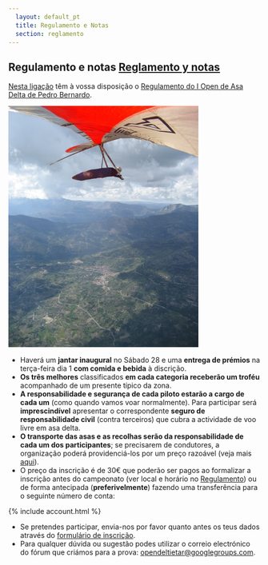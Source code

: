 ```yaml
---
  layout: default_pt
  title: Regulamento e Notas
  section: reglamento
---
```


<h2>Regulamento e notas <a href="reglamento.html">Reglamento y notas</a></h2>

[Nesta ligação](downloads/Reglamento_I_Open_de_Ala_Delta_de_Pedro_Bernardo.pdf "Regulamento do I Open de Asa Delta de Pedro Bernardo") têm à vossa disposição o [Regulamento do I Open de Asa Delta de Pedro Bernardo](downloads/Reglamento_I_Open_de_Ala_Delta_de_Pedro_Bernardo.pdf "Regulamento do I Open de Asa Delta de Pedro Bernardo").

<img class="left" src="images/pb_carlos.jpg" alt="Pedro Bernardo y Puerto del Pico"/>

* Haverá um **jantar inaugural** no Sábado 28 e uma **entrega de prémios** na terça-feira dia 1 **com comida e bebida** à discrição.
* **Os três melhores** classificados **em cada categoria receberão um troféu** acompanhado de um presente típico da zona.
* **A responsabilidade e segurança de cada piloto estarão a cargo de cada um** (como quando vamos voar normalmente). Para participar será **imprescindível** apresentar o correspondente **seguro de responsabilidade civil** (contra terceiros) que cubra a actividade de voo livre em asa delta.
* **O transporte das asas e as recolhas serão da responsabilidade de cada um dos participantes**; se precisarem de condutores, a organização poderá providenciá-los por um preço razoável (veja mais [aqui](alojamientos.html "Alojamiento y conductores")).
* O preço da inscrição é de 30€ que poderão ser pagos ao formalizar a inscrição antes do campeonato (ver local e horário no [Regulamento](downloads/Reglamento_I_Open_de_Ala_Delta_de_Pedro_Bernardo.pdf "Regulamento do I Open de Asa Delta de Pedro Bernardo")) ou de forma antecipada (**preferivelmente**) fazendo uma transferência para o seguinte número de conta:

{% include account.html %}

* Se pretendes participar, envia-nos por favor quanto antes os teus dados através do [formulário de inscrição](inscripcion.html).
* Para qualquer dúvida ou sugestão podes utilizar o correio electrónico do fórum que criámos para a prova: [opendeltietar@googlegroups.com](https://groups.google.com/group/opendeltietar?hl=es).
